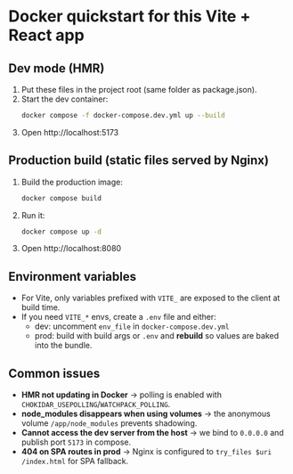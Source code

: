 # Docker quickstart for this Vite + React app

## Dev mode (HMR)
1. Put these files in the project root (same folder as package.json).
2. Start the dev container:
   ```bash
   docker compose -f docker-compose.dev.yml up --build
   ```
3. Open http://localhost:5173

## Production build (static files served by Nginx)
1. Build the production image:
   ```bash
   docker compose build
   ```
2. Run it:
   ```bash
   docker compose up -d
   ```
3. Open http://localhost:8080

## Environment variables
- For Vite, only variables prefixed with `VITE_` are exposed to the client at build time.
- If you need `VITE_*` envs, create a `.env` file and either:
  - dev: uncomment `env_file` in `docker-compose.dev.yml`
  - prod: build with build args or `.env` and **rebuild** so values are baked into the bundle.

## Common issues
- **HMR not updating in Docker** → polling is enabled with `CHOKIDAR_USEPOLLING`/`WATCHPACK_POLLING`.
- **node_modules disappears when using volumes** → the anonymous volume `/app/node_modules` prevents shadowing.
- **Cannot access the dev server from the host** → we bind to `0.0.0.0` and publish port `5173` in compose.
- **404 on SPA routes in prod** → Nginx is configured to `try_files $uri /index.html` for SPA fallback.
